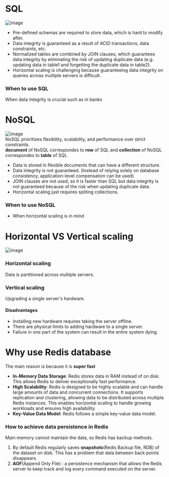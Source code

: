 # SQL
![image](https://user-images.githubusercontent.com/67142421/177896991-3d9ef63a-30d7-4c7a-9695-cc48baa8b120.png)<br>
- Pre-defined schemas are required to store data, which is hard to modify after.
- Data integrity is guaranteed as a result of ACID transactions, data constraints, etc.
- Normalized tables are combined by JOIN clauses, which guarantees data integrity by eliminating the risk of updating duplicate data (e.g. updating data in table1 and forgetting the duplicate data in table2).
- Horizontal scaling is challenging because guaranteeing data integrity on queries across multiple servers is difficult.
### When to use SQL
When data integrity is crucial such as in banks

# NoSQL
![image](https://user-images.githubusercontent.com/67142421/177898003-73e84048-afd7-4979-91f3-798c07ab27fa.png)<br>
NoSQL prioritizes flexibility, scalability, and performance over strict constraints.<br>
**document** of NoSQL correspondes to **row** of SQL and **collection** of NoSQL correspondes to **table** of SQL.<br>
- Data is stored in flexible documents that can have a different structure.
- Data integrity is not guaranteed. (Instead of relying solely on database consistency, application-level compensation can be used)
- JOIN clauses are not used, so it is faster than SQL but data integrity is not guaranteed because of the risk when updating duplicate data.
- Horizontal scaling just requires spliting collections.
### When to use NoSQL
- When horizontal scaling is in mind

# Horizontal VS Vertical scaling
![image](https://github.com/vacu9708/Fundamental-knowledge/assets/67142421/72d184d4-a383-40ef-b036-0b7e9357cf51)<br>
### Horizontal scaling
Data is partitioned across multiple servers.<br>

### Vertical scaling
Upgrading a single server's hardware.
#### Disadvantages
- Installing new hardware requires taking the server offline.
- There are physical limits to adding hardware to a single server.
- Failure in one part of the system can result in the entire system dying.

# Why use Redis database
The main reason is because it is **super fast**
- **In-Memory Data Storage**: Redis stores data in RAM instead of on disk. This allows Redis to deliver exceptionally fast performance.
- **High Scalability**: Redis is designed to be highly scalable and can handle large amounts of data and concurrent connections. It supports replication and clustering, allowing data to be distributed across multiple Redis instances. This enables horizontal scaling to handle growing workloads and ensures high availability.
- **Key-Value Data Model**: Redis follows a simple key-value data model.

### How to achieve data persistence in Redis
Main memory cannot maintain the data, so Redis has backup methods.<br>
1. By default Redis regularly saves **snapshots**(Redis Backup file, RDB) of the dataset on disk. This has a problem that data between back points disappears.
2. **AOF**(Append Only File) : a persistence mechanism that allows the Redis server to keep track and log every command executed on the server.
